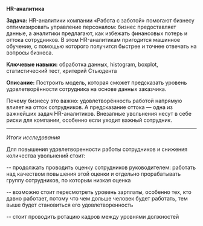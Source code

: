 **HR-аналитика**

**Задача:** HR-аналитики компании «Работа с заботой» помогают бизнесу оптимизировать управление персоналом: бизнес предоставляет данные, а аналитики предлагают, как избежать финансовых потерь и оттока сотрудников. В этом HR-аналитикам пригодится машинное обучение, с помощью которого получится быстрее и точнее отвечать на вопросы бизнеса.

**Ключевые навыки:** обработка данных, histogram, boxplot, статистический тест,
критерий Стьюдента

**Описание:** Построить модель, которая сможет предсказать уровень удовлетворённости сотрудника на основе данных заказчика.

Почему бизнесу это важно: удовлетворённость работой напрямую влияет на отток сотрудников. А предсказание оттока — одна из важнейших задач HR-аналитиков. Внезапные увольнения несут в себе риски для компании, особенно если уходит важный сотрудник.

---
*Итоги исследования*


Для повышения удовлетворенности работы сотрудников и снижения количества увольнений стоит:

-- продолжать проводить оценку сотрудников руководителем: работать над качеством повышения этой оценки и отдельно прорабатывать группу сотрудников, по которым низкая оценка

-- возможно стоит пересмотреть уровень зарплаты, особенно тех, кто давно работает, потому что чем дольше человек будет работать, тем выше будет становиться его удовлетворенность

-- стоит проводить ротацию кадров между уровнями должностей
